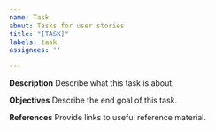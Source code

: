 ```yaml
---
name: Task
about: Tasks for user stories
title: "[TASK]"
labels: task
assignees: ''

---
```


**Description**
Describe what this task is about.

**Objectives**
Describe the end goal of this task.

**References**
Provide links to useful reference material.
